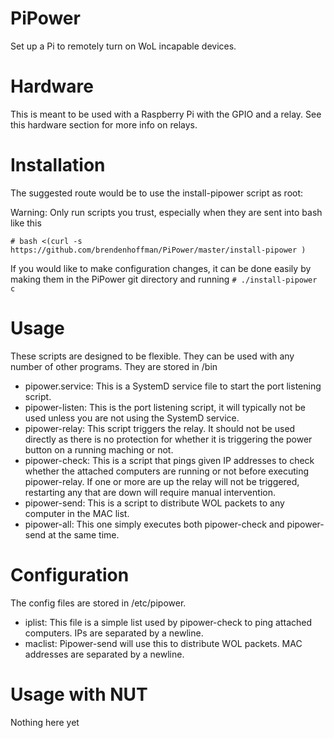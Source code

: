 # PiPower
Set up a Pi to remotely turn on WoL incapable devices.

# Hardware
This is meant to be used with a Raspberry Pi with the GPIO and a relay. See this hardware section for more info on relays.

# Installation
The suggested route would be to use the install-pipower script as root: 

Warning: Only run scripts you trust, especially when they are sent into bash like this

`# bash <(curl -s https://github.com/brendenhoffman/PiPower/master/install-pipower )`

If you would like to make configuration changes, it can be done easily by making them in the PiPower git directory and running `# ./install-pipower c`

# Usage
These scripts are designed to be flexible. They can be used with any number of other programs. They are stored in /bin
* pipower.service: This is a SystemD service file to start the port listening script.
* pipower-listen: This is the port listening script, it will typically not be used unless you are not using the SystemD service.
* pipower-relay: This script triggers the relay. It should not be used directly as there is no protection for whether it is triggering the power button on a running maching or not.
* pipower-check: This is a script that pings given IP addresses to check whether the attached computers are running or not before executing pipower-relay. If one or more are up the relay will not be triggered, restarting any that are down will require manual intervention.
* pipower-send: This is a script to distribute WOL packets to any computer in the MAC list.
* pipower-all: This one simply executes both pipower-check and pipower-send at the same time.

# Configuration
The config files are stored in /etc/pipower.
* iplist: This file is a simple list used by pipower-check to ping attached computers. IPs are separated by a newline.
* maclist: Pipower-send will use this to distribute WOL packets. MAC addresses are separated by a newline.

# Usage with NUT
Nothing here yet
